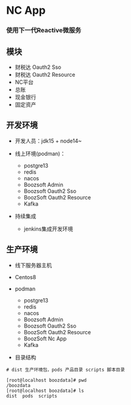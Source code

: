 # NC App
### 使用下一代Reactive微服务
## 模块
- 财税达 Oauth2 Sso
- 财税达 Oauth2 Resource
- NC平台
- 总账
- 现金银行
- 固定资产

## 开发环境
- 开发人员：jdk15 + node14~
- 线上环境(podman)：
    - postgre13
    - redis
    - nacos
    - Boozsoft  Admin
    - Boozsoft Oauth2 Sso
    - BoozSoft Oauth2 Resource
    - Kafka

- 持续集成
    - jenkins集成开发环境



## 生产环境
- 线下服务器主机
- Centos8
- podman
    - postgre13
    - redis
    - nacos
    - Boozsoft  Admin
    - Boozsoft Oauth2 Sso
    - BoozSoft Oauth2 Resource
    - BoozSoft Nc App
    - Kafka


- 目录结构

```text
# dist 生产环境包，pods 产品目录 scripts 脚本目录

[root@localhost boozdata]# pwd
/boozdata
[root@localhost boozdata]# ls
dist  pods  scripts
```

